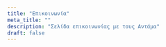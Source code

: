 ```yaml
---
title: "Επικοινωνία"
meta_title: ""
description: "Σελίδα επικοινωνίας με τους Αντάμα"
draft: false
---
```

